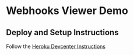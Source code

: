 # Webhooks Viewer Demo



## Deploy and Setup Instructions

Follow the [Heroku Devcenter Instructions](https://devcenter.heroku.com/articles/app-webhooks-tutorial)
